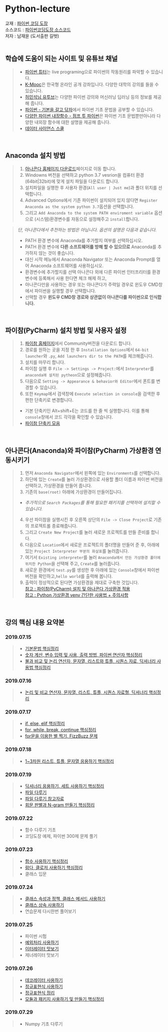 ﻿# Python-lecture 

교재 : [파이썬 코딩 도장](https://dojang.io/course/view.php?id=7)  
소스코드 : [파이썬코딩도장 소스코드](https://github.com/namjaeyoon/python.dojang)  
저자 : 남재윤 (도서출판 길벗)  
<br>

## 학습에 도움이 되는 사이트 및 유튜브 채널
 > + [파이썬 튜터](http://pythontutor.com/live.html#mode=edit)는 live programing으로 파이썬의 작동원리를 파악할 수 있습니다.   
 > + [K-Mooc](http://www.kmooc.kr/)은 한국형 온라인 공개 강좌입니다. 다양한 대학의 강의를 들을 수 있습니다.  
 > + [허민석님 유투브](https://www.youtube.com/user/TheEasyoung/videos)는 다양한 파이썬 강의와 머신러닝 딥러닝 등의 정보를 제공해 줍니다.
 > + [파이썬 - 기본을 갈고 닦자](https://wikidocs.net/book/search/result/1553)에서 파이썬 기초 문법을 공부할 수 있습니다.
 > + [다양한 파이썬 내장함수 - 점프 투 파이썬](https://wikidocs.net/32)은 파이썬 기초 문법뿐만아니라 다양한 내외장 함수에 대한 설명을 제공해 줍니다.
 > + [데이터 사이언스 스쿨](https://datascienceschool.net/view-notebook/39569f0132044097a15943bd8f440ca5/)  
 <br>
 
## Anaconda 설치 방법
 > 1. [아나콘다 홈페이지 다운로드](https://www.anaconda.com/distribution/)페이지로 이동 합니다.
 > 2. Windowns 버전을 선택하고 python 3.7 vesrion을 컴퓨터 환경(64bit|32bit)에 맞게 설치 파일을 다운로드 합니다. 
 > 3. 설치파일을 실행한 후 사용자 환경(`All user | Just me`)과 폴더 위치를 선택합니다.
 > 4. Advanced Options에서 기존 파이썬이 설치되어 있지 않다면 `Register Anaconda as the system python 3.7`옵션을 선택합니다.
 > 5. 그리고 `Add Anaconda to the system PATH enviroment variable` 옵션으로 (시스템)환경변수를 자동으로 설정해주고 `install`합니다.  
 
 > *단, 아나콘다에서 추천하는 방법은 아닙니다. 옵션의 설명은 다음과 같습니다.*
 > - PATH 환경 변수에 Anaconda를 추가할지 여부를 선택하십시오. 
 > - PATH 환경 변수에 **다른 소프트웨어를 방해 할 수 있으므로** Anaconda를 추가하지 않는 것이 좋습니다. 
 > - 대신 시작 메뉴에서 Anaconda Navigator 또는 Anaconda Prompt를 열어 Anaconda 소프트웨어를 사용하십시오.
 > - 환경변수에 추가할지를 선택 아나콘다 외에 다른 파이썬 인터프리터를 환경변수에 등록해서 사용 한다면 체크 해제 하고,
 > - 아나콘다만을 사용하는 경우 또는 아나콘다가 주력일 경우로 윈도우 CMD창에서 파이썬을 실행할 경우 선택합니다. 
 > - 선택할 경우 **윈도우 CMD창 경로와 상관없이 아나콘다를 파이썬으로 인식합니다.** 
 <br>
 
## 파이참(PyCharm) 설치 방법 및 사용자 설정
 > 1. [파이참 홈페이지](https://www.jetbrains.com/pycharm/download/#section=windows)에서 Community버전을 다운로드 합니다.
 > 2. 경로를 원하는 곳을 지정 한 후 `Installation Options`에서 `64-bit launcher`와 `.py`, `Add launchers dir to the PATH`를 체크해줍니다.
 > 3. 설치를 마무리 합니다.
 > 4. 파이참 실행 후 `File -> Settings -> Project:`에서 `Interpreter`를 `anaconda에 설치된 pytheon`으로 설정해줍니다.
 > 5. 다음으로 `Setting -> Appearance & behavior와 Editor`에서 폰트를 변경할 수 있습니다.
 > 6. 또한 `Keymap`에서 검색창에 `Execute selection in console`을 검색한 후 편한 단축키로 변경합니다.
 > + 기본 단축키인 Alt+shift+E는 코드를 한 줄 씩 실행합니다. 이를 통해 `console`창에서 코드 각각을 확인할 수 있습니다.  
 > + [파이참 단축키 모음](https://m.blog.naver.com/PostView.nhnblogId=passion053&logNo=220684364208&proxyReferer=https%3A%2F%2Fwww.google.com%2F)  
 <br>
 
## 아나콘다(Anaconda)와 파이참(PyCharm) 가상환경 연동시키기
 > 1. 먼저 `Anaconda Navigator`에서 왼쪽에 있는 `Environments`를 선택합니다. 
 > 2. 하단에 있는 `Create`를 눌러 가상환경으로 사용할 폴더 이름과 파이썬 버전을 선택하고, 가상환경을 만들어 줍니다.
 > 3. 기존의 `base(root)` 아래에 가상환경이 만들어집니다. 
 > - *추가적으로 `Search Packages`를 통해 필요한 패키지를 선택하여 설치할 수 있습니다.*
 > 4. 우선 파이참을 실행시킨 후 오른쪽 상단의 `File -> Close Project`로 기존의 프로젝트롤 종료해줍니다.
 > 5. 그리고 `Create New Project`를 눌러 새로운 프로젝트를 만들 준비를 합니다.
 > 6. 다음으로 `Location`에서 새로운 프로젝트의 폴더명을 만들어 준 후, 아래에 있는 `Project Interpreter 부분의 화살표`를 눌러줍니다.
 > 7. 여기서 `Existing interpreter`를 눌러 `Anaconda에서 만든 가상환경 폴더에 위치한 Python`을 선택해 주고, `Create`를 눌러줍니다.
 > 8. 새로운 환경에서 `test.py`를 생성한 후 아래에 있는 `Console`창에서 파이썬 버전을 확인하고,`hello world`를 출력해 봅니다.
 > 9. 출력이 정상적으로 된다면 가상환경을 제대로 구축한 것입니다.  
 > [참고 : 파이참(PyCharm) 설치 및 아나콘다 가상환경 적용](https://bradbury.tistory.com/63)  
 > [참고 : Python 가상환경 venv 간단한 사용법 + 주의사항](https://seolin.tistory.com/96)  
<br>

## 강의 핵심 내용 요약본   
### **2019.07.15**  
 > - [기본문법 핵심정리](https://dojang.io/mod/page/view.php?id=2168)  
 > - [숫자 계산, 변수 입력 및 사용, 출력 방법, 파이썬 연산자 핵심정리](https://dojang.io/mod/page/view.php?id=2189)
 > - [불과 비교 및 논리 연산자, 문자열, 리스트와 튜플, 시퀀스 자료, 딕셔너리 사용법 핵심정리](https://dojang.io/mod/page/view.php?id=2218)

### **2019.07.16**
 > - [논리 및 비교 연산자, 문자열, 리스트, 튜플, 시퀀스 자료형, 딕셔너리 핵심정리](https://dojang.io/mod/page/view.php?id=2218) 

### **2019.07.17**
 > - [if, else, elif 핵심정리](https://dojang.io/mod/page/view.php?id=2239)
 > - [for, while, break, continue 핵심정리](https://dojang.io/mod/page/view.php?id=2279)
 > - [for문을 이용한 별 찍기, FizzBuzz 문제](https://dojang.io/mod/page/view.php?id=2259)
### **2019.07.18**
 > - [1~3차원 리스트, 튜플, 문자열 응용하기 핵심정리](https://dojang.io/mod/page/view.php?id=2305)
### **2019.07.19**
 > - [딕셔너리 응용하기, 세트 사용하기 핵심정리](https://dojang.io/mod/page/view.php?id=2323)
 > - [파일 다루기](https://dojang.io/mod/page/view.php?id=2325)  
 > - [파일 다루기 참고자료](https://godoftyping.wordpress.com/2017/07/01/python-%ED%8C%8C%EC%9D%BC-%EB%94%94%EB%A0%89%ED%84%B0%EB%A6%AC-%EC%A1%B0%EC%9E%91/)  
 > - [회문 판별과 N-gram 만들기 핵심정리](https://dojang.io/mod/page/view.php?id=2335)
### **2019.07.22**
 > - 함수 다루기 기초
 > - 코딩도장 예제, 파이썬 300제 문제 풀기 
### **2019.07.23**
 > - [함수 사용하기 핵심정리](https://dojang.io/mod/page/view.php?id=2357)
 > - [람다, 클로저 사용하기 핵심정리](https://dojang.io/mod/page/view.php?id=2370)
 > - 클래스 입문  
### **2019.07.24**
 > - [클래스 속성과 정책, 클래스 메서드 사용하기](https://dojang.io/mod/page/view.php?id=2378)  
 > - [클래스 상속 사용하기](https://dojang.io/mod/page/view.php?id=2384)  
 > - 연습문제 다시한번 풀어보기  
### **2019.07.25**
 > - 파이썬 시험
 > - [예외처리 사용하기](https://dojang.io/mod/page/view.php?id=2398)
 > - [이터레이터 맛보기](https://dojang.io/mod/page/view.php?id=2405) 
 > - 제너레이터 맛보기 
### **2019.07.26**
 > - [데코레이터 사용하기](https://dojang.io/mod/page/view.php?id=2427)  
 > - [정규표현식 사용하기](https://dojang.io/mod/page/view.php?id=2435)  
 > - [정규표현식 정리](https://whatisthenext.tistory.com/116)  
 > - [모듈과 패키지 사용하기 및 만들기 핵심정리](https://dojang.io/mod/page/view.php?id=2454)  
### **2019.07.29**
 > - Numpy 기초 다루기  
 
